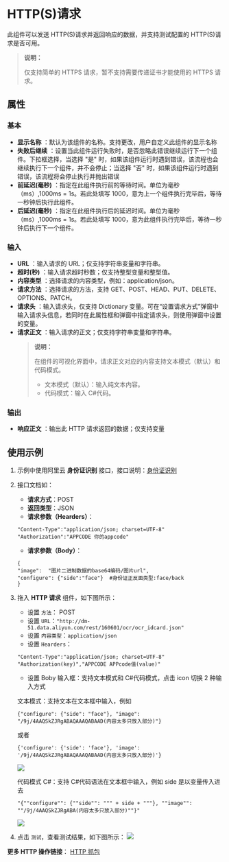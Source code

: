 # HTTP(S)请求

此组件可以发送 HTTP(S)请求并返回响应的数据，并支持测试配置的 HTTP(S)请求是否可用。

> **说明：**
>
> 仅支持简单的 HTTPS 请求，暂不支持需要传递证书才能使用的 HTTPS 请求。

## 属性

### 基本

- **显示名称** ：默认为该组件的名称。支持更改，用户自定义此组件的显示名称
- **失败后继续** ：设置当此组件运行失败时，是否忽略此错误继续运行下一个组件。下拉框选择，当选择 "是" 时，如果该组件运行时遇到错误，该流程也会继续执行下一个组件，并不会停止；当选择 "否" 时，如果该组件运行时遇到错误，该流程将会停止执行并抛出错误
- **前延迟(毫秒)** ：指定在此组件执行前的等待时间。单位为毫秒（ms）,1000ms = 1s。若此处填写 1000，意为上一个组件执行完毕后，等待一秒钟后执行此组件。
- **后延迟(毫秒)** ：指定在此组件执行后的延迟时间。单位为毫秒（ms）,1000ms = 1s。若此处填写 1000，意为此组件执行完毕后，等待一秒钟后执行下一个组件。

### 输入

- **URL** ：输入请求的 URL；仅支持字符串变量和字符串。
- **超时(秒)** ：输入请求超时秒数；仅支持整型变量和整型值。
- **内容类型** ：选择请求的内容类型，例如：application/json。
- **请求方法** ：选择请求的方法，支持 GET、POST、HEAD、PUT、DELETE、OPTIONS、PATCH。
- **请求头** ：输入请求头，仅支持 Dictionary 变量。可在“设置请求方式”弹窗中输入请求头信息，若同时在此属性框和弹窗中指定请求头，则使用弹窗中设置的变量。
- **请求正文** ：输入请求的正文；仅支持字符串变量和字符串。
    > **说明：**
    >
    > 在组件的可视化界面中，请求正文对应的内容支持文本模式（默认）和代码模式。
    >
    > - 文本模式（默认）：输入纯文本内容。
    > - 代码模式：输入 C#代码。
  
### 输出

- **响应正文** ：输出此 HTTP 请求返回的数据；仅支持变量

## 使用示例

1. 示例中使用阿里云 **身份证识别** 接口，接口说明：[身份证识别](https://market.aliyun.com/products/57124001/cmapi010401.html?spm=5176.12901015.0.i12901015.6416525cpTr5NW&innerSource=search#sku=yuncode440100000)
2. 接口文档如：

    - **请求方式**：POST
    - **返回类型**：JSON
    - **请求参数（Hearders）**：
    ```
   "Content-Type":"application/json; charset=UTF-8"
   "Authorization":"APPCODE 你的appcode"
    ```
    - **请求参数（Body）**：
    ```
    {
	"image":  "图片二进制数据的base64编码/图片url",
	"configure": {"side":"face"}  #身份证正反面类型:face/back
    }
    ```
3. 拖入 **HTTP 请求** 组件，如下图所示：

    - 设置 `方法`： POST
    - 设置 `URL`：`"http://dm-51.data.aliyun.com/rest/160601/ocr/ocr_idcard.json"`
    - 设置 `内容类型`：`application/json`
    - 设置 `Hearders`：
    ```
    "Content-Type":"application/json; charset=UTF-8"
    "Authorization(key)","APPCODE APPcode值(value)"
    ```
    - 设置 Boby 输入框：支持文本模式和 C#代码模式，点击 icon 切换 2 种输入方式

    文本模式：支持文本在文本框中输入，例如
    ```
    {"configure": {"side": "face"}, "image": "/9j/4AAQSkZJRgABAQAAAQABAAD(内容太多只放入部分)"}
    ```
    或者
    ```
    {'configure': {'side': 'face'}, 'image': '/9j/4AAQSkZJRgABAQAAAQABAAD(内容太多只放入部分)'}
    ```
   ![](https://docimages.blob.core.chinacloudapi.cn/images/Activities/httprequestid.jpg)

    代码模式 C#：支持 C#代码语法在文本框中输入，例如 side 是以变量传入进去
    ```
    "{""configure"": {""side"": """ + side + """}, ""image"": ""/9j/4AAQSkZJRgABA(内容太多只放入部分)""}"
    ```
   ![](https://docimages.blob.core.chinacloudapi.cn/images/Activities/httprequestid_csharp.jpg)

4. 点击 `测试`，查看测试结果，如下图所示：
   ![](https://docimages.blob.core.chinacloudapi.cn/images/Activities/httpresponse.jpg)

**更多 HTTP 操作链接**：
[HTTP 抓包](https://mp.weixin.qq.com/s/Vo7QVfucAyHhEbHJZWeZXw)
